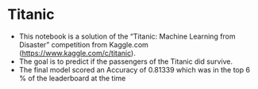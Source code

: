 # Titanic
- This notebook is a solution of the “Titanic: Machine Learning from Disaster” competition from Kaggle.com (https://www.kaggle.com/c/titanic).
- The goal is to predict if the passengers of the Titanic did survive.
- The final model scored an Accuracy of 0.81339 which was in the top 6 % of the leaderboard at the time
